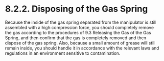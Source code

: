 ﻿# 8.2.2. Disposing of the Gas Spring

Because the inside of the gas spring separated from the manipulator is still assembled with a high compression force, you should completely remove the gas according to the procedures of 9.3 Releasing the Gas of the Gas Spring,  and then confirm that the gas is completely removed and then dispose of the gas spring. Also, because a small amount of grease will still remain inside, you should handle it in accordance with the relevant laws and regulations in an environment sensitive to contamination. 
